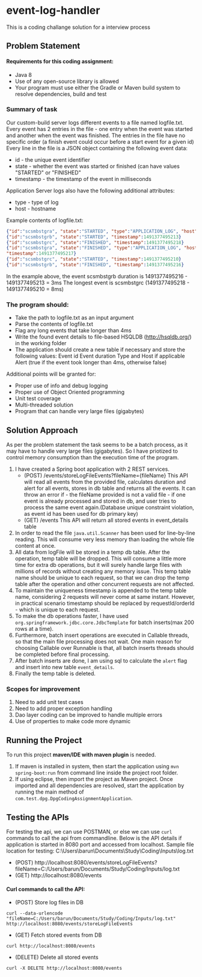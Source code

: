 # event-log-handler
This is a coding challange solution for a interview process

## Problem Statement
#### Requirements for this coding assignment:
* Java 8
* Use of any open-source library is allowed
* Your program must use either the Gradle or Maven build system to resolve dependencies, build
and test
### Summary of task
Our custom-build server logs different events to a file named logfile.txt. Every event has 2 entries in the file - one entry when the event was started and another when the event was finished. The entries in the file have no specific order (a finish event could occur before a start event for a given id)
Every line in the file is a JSON object containing the following event data:
* id - the unique event identifier
* state - whether the event was started or finished (can have values "STARTED" or "FINISHED"
* timestamp - the timestamp of the event in milliseconds

Application Server logs also have the following additional attributes:
* type - type of log
* host - hostname

Example contents of logfile.txt:

```json
{"id":"scsmbstgra", "state":"STARTED", "type":"APPLICATION_LOG", "host":"12345", "timestamp":1491377495212}
{"id":"scsmbstgrb", "state":"STARTED", "timestamp":1491377495213}
{"id":"scsmbstgrc", "state":"FINISHED", "timestamp":1491377495218}
{"id":"scsmbstgra", "state":"FINISHED", "type":"APPLICATION_LOG", "host":"12345",
"timestamp":1491377495217}
{"id":"scsmbstgrc", "state":"STARTED", "timestamp":1491377495210}
{"id":"scsmbstgrb", "state":"FINISHED", "timestamp":1491377495216}
```
In the example above, the event scsmbstgrb duration is 1491377495216 - 1491377495213 = 3ms
The longest event is scsmbstgrc (1491377495218 - 1491377495210 = 8ms)
### The program should:
* Take the path to logfile.txt as an input argument
* Parse the contents of logfile.txt
* Flag any long events that take longer than 4ms
* Write the found event details to file-based HSQLDB (http://hsqldb.org/) in the working folder
* The application should create a new table if necessary and store the following values:
 Event id
 Event duration
 Type and Host if applicable
 Alert (true if the event took longer than 4ms, otherwise false)

Additional points will be granted for:
* Proper use of info and debug logging
* Proper use of Object Oriented programming
* Unit test coverage
* Multi-threaded solution
* Program that can handle very large files (gigabytes)

## Solution Approach
As per the problem statement the task seems to be a batch process, as it may have to handle very large files (gigabytes). So I have priotized to control memory consumption than the execution time of the program.


1. I have created a Spring boot application with 2 REST services.
    * (POST) /events/storeLogFileEvents?fileName={fileName}
        This API will read all events from the provided file, calculates duration and alert for all events, stores in db table and returns all the events. It can throw an error if 
            - the fileName provided is not a valid file
            - if one event is already processed and stored in db, and user tries to process the same event again.(Database unique constraint violation, as event id has been used for db primary key)
    * (GET) /events
        This API will return all stored events in event_details table
2. In order to read the file `java.util.Scanner` has been used for line-by-line reading. This will consume very less memory than loading the whole file content at once.
2. All data from logFile will be stored in a temp db table. After the operation, temp table will be dropped. This will consume a little more time for extra db operations, but it will surely handle large files with millions of records without creating any memory issue. This temp table name should be unique to each request, so that we can drop the temp table after the operation and other concurrent requests are not affected.
3. To maintain the uniqueness timestamp is appended to the temp table name, considering 2 requests will never come at same instant. However, in practical scenario timestamp should be replaced by requestId/orderId - which is unique to each request.
4. To make the db operations faster, I have used `org.springframework.jdbc.core.JdbcTemplate` for batch inserts(max 200 rows at a time).
5. Furthermore, batch insert operations are executed in Callable threads, so that the main file processing does not wait. One main reason for choosing Callable over Runnable is that, all batch inserts threads should be completed before final processing.
6. After batch inserts are done, I am using sql to calculate the `alert` flag and insert into new table `event_details`.
7. Finally the temp table is deleted.

### Scopes for improvement
1. Need to add unit test cases
2. Need to add proper exception handling
3. Dao layer coding can be improved to handle multiple errors
4. Use of properties to make code more dynamic

## Running the Project
To run this project **maven/IDE with maven plugin** is needed.
1. If maven is installed in system, then start the application using `mvn spring-boot:run` from command line inside the project root folder.
2. If using eclipse, then import the project as Maven project. Once imported and all dependencies are resolved, start the application by running the main method of  `com.test.dpg.DpgCodingAssignmentApplication`.
## Testing the APIs
For testing the api, we can use POSTMAN, or else we can use `curl` commands to call the api from commandline. Below is the API details if application is started in 8080 port and accessed from localhost.
Sample file location for testing: C:\Users\barun\Documents\Study\Coding\Inputs\log.txt
* (POST) http://localhost:8080/events/storeLogFileEvents?fileName=C:/Users/barun/Documents/Study/Coding/Inputs/log.txt
* (GET) http://localhost:8080/events
#### Curl commands to call the API:
* (POST) Store log files in DB
```
curl --data-urlencode "fileName=C:/Users/barun/Documents/Study/Coding/Inputs/log.txt" http://localhost:8080/events/storeLogFileEvents
```
* (GET) Fetch stored events from DB
```
curl http://localhost:8080/events
```
* (DELETE) Delete all stored events
```
curl -X DELETE http://localhost:8080/events
```
